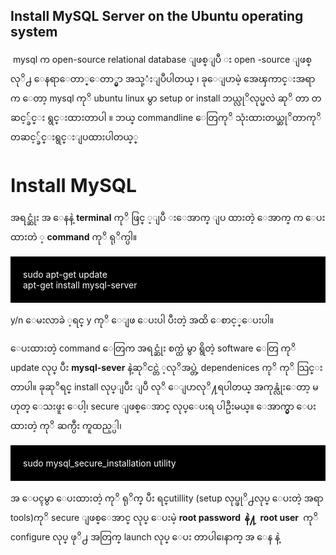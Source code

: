 ## Install MySQL Server on the Ubuntu operating system

​	 mysql  က open-source relational database  ျဖစ္ျပီ း open -source ျဖစ္လုိ႕ ေနရာေတာ္ေတာ္မွာ အသု့ံးျပဳပါတယ္ ၊ ခုေျပာမဲ့ အေၾကာင္းအရာ က ေတာ့ mysql  ကုိ ubuntu linux  မွာ setup or install ဘယ္လုိလုပ္မလဲ ဆုိ တာ တဆင့္ခ်င္း ရွင္းထားတာပါ ။  ဘယ္ commandline ေတြကုိ သုံးထားတယ္ဆုိတာကုိ တဆင့္ခ်င္းရွင္းျပထားပါတယ္္

 

<h1 style="font-size:30px"> Install MySQL
</h1>

အရင္ဆုံး အ ေနနဲ့  <span style="font-weight:bold"> terminal</span>  ကုိ ဖြင္ ့ျပီ းေအာက္ ျပ ထားတဲ့  ေအာက္ က ေပးထားတဲ ့ <span style="font-weight:bold"> command</span>  ကုိ ရုိက္ပါ။

 <div style="background-color:black;color:white; padding:20px;">
     <span>sudo apt-get update</span><br/>
     <span> apt-get install mysql-server</span>
</div>



y/n ေမးလာခဲ ့ရင္ y ကုိ ေျဖ ေပးပါ ပီးတဲ့ အထိ ေစာင့္ေပးပါ။

ေပးထားတဲ့ command ေတြက  အရင္ဆုံး စက္ထဲ မွာ ရွိတဲ့ software ေတြ ကုိ update လုပ္ ပီး <span style="font-weight:bold"> mysql-sever</span> နဲ့ဆုိငင္တဲ ့လုိအပ္တဲ့ dependenices ကုိ  ကုိ သြင္းတာပါ။ ခုဆုိရင္ install လုပ္ျပီး ျပီ လုိ ေျပာလုိ႔ရပါတယ္ အကုန္လုံးေတာ့ မဟုတ္ ေသးဖူး ေပါ့၊ secure ျဖစ္ေအာင္ လုပ္ေပးရ ပါဦးမယ္။ ေအာက္မွာ ေပးထားတဲ့ ကုိ ဆက္ပီး ကူထည့္ပါ၊



 <div style="background-color:black;color:white; padding:20px;">     
     <span> sudo mysql_secure_installation utility</span>
</div>



အ ေပၚမွာ ေပးထားတဲ့ ကုိ ရုိက္ ပီး ရင္utillity (setup လုပ္ဖုိ႕လုပ္ ေပးတဲ့ အရာ tools)ကုိ    secure ျဖစ္ေအာင္ လုပ္ ေပးမဲ့   <span style="font-weight:bold">root password  နဲ႔  root user </span> ကုိ configure လုပ္ ဖုိ႕ အတြက္ launch လုပ္ ေပး တာပါ၊ေနာက္  အ ေန နဲ့ 

